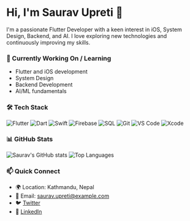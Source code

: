 # Hi, I'm Saurav Upreti 👋

I'm a passionate Flutter Developer with a keen interest in iOS, System Design, Backend, and AI. I love exploring new technologies and continuously improving my skills.

### 🚀 Currently Working On / Learning
- Flutter and iOS development
- System Design
- Backend Development
- AI/ML fundamentals

### 🛠 Tech Stack
![Flutter](https://img.shields.io/badge/Flutter-02569B?style=for-the-badge&logo=flutter&logoColor=white)
![Dart](https://img.shields.io/badge/Dart-0175C2?style=for-the-badge&logo=dart&logoColor=white)
![Swift](https://img.shields.io/badge/Swift-FA7343?style=for-the-badge&logo=swift&logoColor=white)
![Firebase](https://img.shields.io/badge/Firebase-FFCA28?style=for-the-badge&logo=firebase&logoColor=black)
![SQL](https://img.shields.io/badge/SQL-4479A1?style=for-the-badge&logo=sql&logoColor=white)
![Git](https://img.shields.io/badge/Git-F05032?style=for-the-badge&logo=git&logoColor=white)
![VS Code](https://img.shields.io/badge/VS%20Code-007ACC?style=for-the-badge&logo=visual-studio-code&logoColor=white)
![Xcode](https://img.shields.io/badge/Xcode-1575F9?style=for-the-badge&logo=xcode&logoColor=white)

### 📊 GitHub Stats
![Saurav's GitHub stats](https://github-readme-stats.vercel.app/api?username=upretisaurav&show_icons=true&theme=radical)
![Top Languages](https://github-readme-stats.vercel.app/api/top-langs/?username=upretisaurav&layout=compact&theme=radical)

### 📫 Quick Connect
- 🌍 Location: Kathmandu, Nepal
- 📧 Email: saurav.upreti@example.com
- 🐦 [Twitter](https://twitter.com/yourtwitterhandle)
- 💼 [LinkedIn](https://linkedin.com/in/yourlinkedinhandle)
